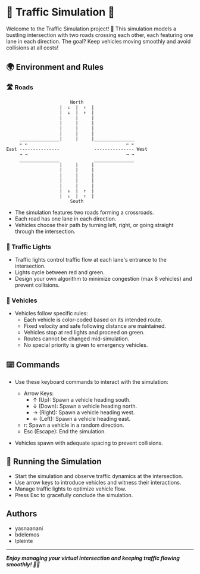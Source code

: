 # 🚦 Traffic Simulation 🚗

Welcome to the Traffic Simulation project! 🌟 This simulation models a bustling intersection with two roads crossing each other, each featuring one lane in each direction. The goal? Keep vehicles moving smoothly and avoid collisions at all costs!

## 🌍 Environment and Rules

### 🛣️ Roads

```
                        North
                    |  ↓  |  ↑  |
                    |  ↓  |  ↑  |
                    |     |     |
                    |     |     |
                    |     |     |
                    |     |     |
     _______________|     |     |_______________
     ← ←                                     ← ←
East ---------------             --------------- West
     → →                                     → →
     _______________             _______________
                    |     |     |
                    |     |     |
                    |     |     |
                    |     |     |
                    |     |     |
                    |  ↓  |  ↑  |
                    |  ↓  |  ↑  |
                        South
```

- The simulation features two roads forming a crossroads.
- Each road has one lane in each direction.
- Vehicles choose their path by turning left, right, or going straight through the intersection.

### 🚥 Traffic Lights

- Traffic lights control traffic flow at each lane's entrance to the intersection.
- Lights cycle between red and green.
- Design your own algorithm to minimize congestion (max 8 vehicles) and prevent collisions.

### 🚗 Vehicles

- Vehicles follow specific rules:
  - Each vehicle is color-coded based on its intended route.
  - Fixed velocity and safe following distance are maintained.
  - Vehicles stop at red lights and proceed on green.
  - Routes cannot be changed mid-simulation.
  - No special priority is given to emergency vehicles.

## ⌨️ Commands

- Use these keyboard commands to interact with the simulation:
  - Arrow Keys:
    - ↑ (Up): Spawn a vehicle heading south.
    - ↓ (Down): Spawn a vehicle heading north.
    - → (Right): Spawn a vehicle heading west.
    - ← (Left): Spawn a vehicle heading east.
  - r: Spawn a vehicle in a random direction.
  - Esc (Escape): End the simulation.

- Vehicles spawn with adequate spacing to prevent collisions.

## 🏁 Running the Simulation

- Start the simulation and observe traffic dynamics at the intersection.
- Use arrow keys to introduce vehicles and witness their interactions.
- Manage traffic lights to optimize vehicle flow.
- Press Esc to gracefully conclude the simulation.

## Authors

- yasnaanani
- bdelemos
- lpleinte

---

***Enjoy managing your virtual intersection and keeping traffic flowing smoothly! 🚦🚗***

